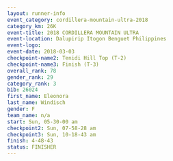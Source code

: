 ```yaml
---
layout: runner-info 
event_category: cordillera-mountain-ultra-2018 
category_km: 26K 
event-title: 2018 CORDILLERA MOUNTAIN ULTRA 
event-location: Dalupirip Itogon Benguet Philippines 
event-logo: 
event-date: 2018-03-03 
checkpoint-name2: Tenidi Hill Top (T-2) 
checkpoint-name3: Finish (T-3) 
overall_rank: 78
gender_rank: 29
category_rank: 3
bib: 26024
first_name: Eleonora
last_name: Windisch
gender: F
team_name: n/a
start: Sun, 05-30-00 am
checkpoint2: Sun, 07-58-28 am
checkpoint3: Sun, 10-18-43 am
finish: 4-48-43
status: FINISHER
---
```

